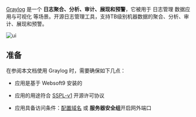 [Graylog](https://www.graylog.org/) 是一个 **日志聚合、分析、审计、展现和预警**，它被用于 日志管理 数据应用与可视化  等场景。开源日志管理工具，支持TB级别机器数据的聚合、分析、审计、展现和预警。


![ui](https://libs.websoft9.com/Websoft9/DocsPicture/en/graylog/graylog-gui-websoft9.png)


## 准备

在参阅本文档使用 Graylog 时，需要确保如下几点：

- 应用是基于 Websoft9 安装的

- 应用的用途符合 [SSPL-v1](https://www.mongodb.com/licensing/server-side-public-license) 开源许可协议

- 应用具备访问条件：[配置域名](./domain-set) 或 **服务器安全组**开启网外端口